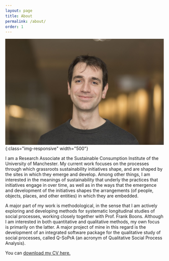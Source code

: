 ```yaml
---
layout: page
title: About
permalink: /about/
order: 1
---
```


![Me](/assets/images/Me.png){:class="img-responsive" width="500"}

I am a Research Associate at the Sustainable Consumption Institute of the University of Manchester. My current work focuses on the processes through which grassroots sustainability initiatives shape, and are shaped by the sites in which they emerge and develop. Among other things, I am interested in the meanings of sustainability that underly the practices that initiatives engage in over time, as well as in the ways that the emergence and development of the initiatives shapes the arrangements (of people, objects, places, and other entities) in which they are embedded. 

A major part of my work is methodological, in the sense that I am actively exploring and developing methods for systematic longitudinal studies of social processes, working closely together with Prof. Frank Boons. Although I am interested in both quantitative and qualitative methods, my own focus is primarily on the latter. A major project of mine in this regard is the development of an integrated software package for the qualitative study of social processes, called Q-SoPrA (an acronym of Qualitative Social Process Analysis).

You can [download my CV here.](/assets/documents/Wouter_Spekkink_CV_2018-07.pdf)
